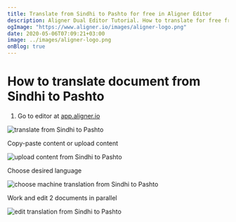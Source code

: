 ```yaml
---
title: Translate from Sindhi to Pashto for free in Aligner Editor
description: Aligner Dual Editor Tutorial. How to translate for free from Sindhi to Pashto. Aligner is multilingual document management platform. 
ogImage: "https://www.aligner.io/images/aligner-logo.png"
date: 2020-05-06T07:09:21+03:00
image: ../images/aligner-logo.png
onBlog: true
---
```


# How to translate document from Sindhi to Pashto

1. Go to editor at [app.aligner.io](https://app.aligner.io "Aligner App web page")

![translate from Sindhi to Pashto](../aligner-blank-editor.png "translate from Sindhi to Pashto")

Copy-paste content or upload content

![upload content from Sindhi to Pashto](../aligner-uploaded-document.png "upload content from Sindhi to Pashto")

Choose desired language

![choose machine translation from Sindhi to Pashto](../aligner-language-dropdown.png "choose machine translation from Sindhi to Pashto")

Work and edit 2 documents in parallel

![edit translation from Sindhi to Pashto](../aligner-double-sitded-editor.png "edit translation from Sindhi to Pashto")

